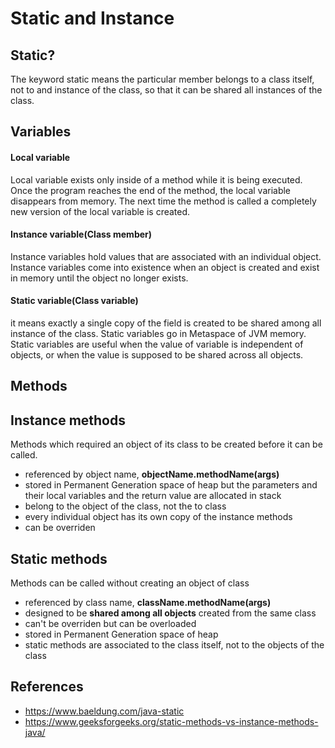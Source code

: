 # Static and Instance

## Static?
The keyword static means the particular member belongs to a class itself, not to and instance of the class, so that it can be shared all instances of the class.  

## Variables

#### Local variable 
Local variable exists only inside of a method while it is being executed. Once the program reaches the end of the method, the local variable disappears from memory. The next time the method is called a completely new version of the local variable is created.

#### Instance variable(Class member)
Instance variables hold values that are associated with an individual object. Instance variables come into existence when an object is created and exist in memory until the object no longer exists.

#### Static variable(Class variable)
it means exactly a single copy of the field is created to be shared among all instance of the class. Static variables go in Metaspace of JVM memory. Static variables are useful when the value of variable is independent of objects, or when the value is supposed to be shared across all objects.


## Methods 

## Instance methods
Methods which required an object of its class to be created before it can be called.
* referenced by object name, **objectName.methodName(args)**
* stored in Permanent Generation space of heap but the parameters and their local variables and the return value are allocated in stack
* belong to the object of the class, not the to class
* every individual object has its own copy of the instance methods
* can be overriden

## Static methods
Methods can be called without creating an object of class
* referenced by class name, **className.methodName(args)**
* designed to be **shared among all objects** created from the same class
* can't be overriden but can be overloaded
* stored in Permanent Generation space of heap
* static methods are associated to the class itself, not to the objects of the class  




## References
* https://www.baeldung.com/java-static
* https://www.geeksforgeeks.org/static-methods-vs-instance-methods-java/

